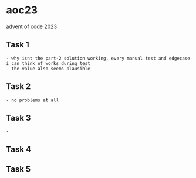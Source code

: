 # aoc23
advent of code 2023

## Task 1
    - why isnt the part-2 solution working, every manual test and edgecase i can think of works during test
    - the value also seems plausible
## Task 2
    - no problems at all
## Task 3
    - 

## Task 4
## Task 5
